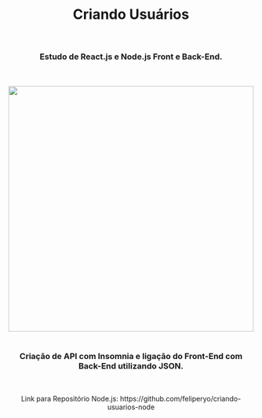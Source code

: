 <h1 align="center">
  Criando Usuários</h1>
<br>
<h3 align="center">Estudo de React.js e Node.js Front e Back-End.</h3>
<br>
<br>

<div align="center">
  <img width="500px" src="https://github.com/feliperyo/criando-usuarios-react/blob/master/src/assets/mockup.png?raw=true"/>
</div>
<br>
<h3 align="center">Criação de API com Insomnia e ligação do Front-End com Back-End utilizando JSON.</h3>
<br>
<p align="center">Link para Repositório Node.js: https://github.com/feliperyo/criando-usuarios-node</p>
